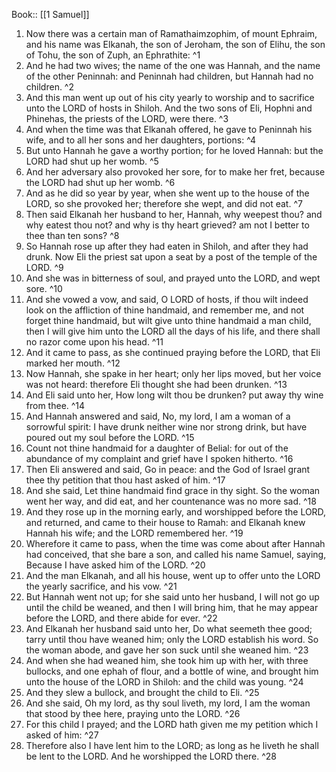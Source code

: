 Book:: [[1 Samuel]]
 1. Now there was a certain man of Ramathaimzophim, of mount Ephraim, and his name was Elkanah, the son of Jeroham, the son of Elihu, the son of Tohu, the son of Zuph, an Ephrathite: ^1
 2. And he had two wives; the name of the one was Hannah, and the name of the other Peninnah: and Peninnah had children, but Hannah had no children. ^2
 3. And this man went up out of his city yearly to worship and to sacrifice unto the LORD of hosts in Shiloh. And the two sons of Eli, Hophni and Phinehas, the priests of the LORD, were there. ^3
 4. And when the time was that Elkanah offered, he gave to Peninnah his wife, and to all her sons and her daughters, portions: ^4
 5. But unto Hannah he gave a worthy portion; for he loved Hannah: but the LORD had shut up her womb. ^5
 6. And her adversary also provoked her sore, for to make her fret, because the LORD had shut up her womb. ^6
 7. And as he did so year by year, when she went up to the house of the LORD, so she provoked her; therefore she wept, and did not eat. ^7
 8. Then said Elkanah her husband to her, Hannah, why weepest thou? and why eatest thou not? and why is thy heart grieved? am not I better to thee than ten sons? ^8
 9. So Hannah rose up after they had eaten in Shiloh, and after they had drunk. Now Eli the priest sat upon a seat by a post of the temple of the LORD. ^9
 10. And she was in bitterness of soul, and prayed unto the LORD, and wept sore. ^10
 11. And she vowed a vow, and said, O LORD of hosts, if thou wilt indeed look on the affliction of thine handmaid, and remember me, and not forget thine handmaid, but wilt give unto thine handmaid a man child, then I will give him unto the LORD all the days of his life, and there shall no razor come upon his head. ^11
 12. And it came to pass, as she continued praying before the LORD, that Eli marked her mouth. ^12
 13. Now Hannah, she spake in her heart; only her lips moved, but her voice was not heard: therefore Eli thought she had been drunken. ^13
 14. And Eli said unto her, How long wilt thou be drunken? put away thy wine from thee. ^14
 15. And Hannah answered and said, No, my lord, I am a woman of a sorrowful spirit: I have drunk neither wine nor strong drink, but have poured out my soul before the LORD. ^15
 16. Count not thine handmaid for a daughter of Belial: for out of the abundance of my complaint and grief have I spoken hitherto. ^16
 17. Then Eli answered and said, Go in peace: and the God of Israel grant thee thy petition that thou hast asked of him. ^17
 18. And she said, Let thine handmaid find grace in thy sight. So the woman went her way, and did eat, and her countenance was no more sad. ^18
 19. And they rose up in the morning early, and worshipped before the LORD, and returned, and came to their house to Ramah: and Elkanah knew Hannah his wife; and the LORD remembered her. ^19
 20. Wherefore it came to pass, when the time was come about after Hannah had conceived, that she bare a son, and called his name Samuel, saying, Because I have asked him of the LORD. ^20
 21. And the man Elkanah, and all his house, went up to offer unto the LORD the yearly sacrifice, and his vow. ^21
 22. But Hannah went not up; for she said unto her husband, I will not go up until the child be weaned, and then I will bring him, that he may appear before the LORD, and there abide for ever. ^22
 23. And Elkanah her husband said unto her, Do what seemeth thee good; tarry until thou have weaned him; only the LORD establish his word. So the woman abode, and gave her son suck until she weaned him. ^23
 24. And when she had weaned him, she took him up with her, with three bullocks, and one ephah of flour, and a bottle of wine, and brought him unto the house of the LORD in Shiloh: and the child was young. ^24
 25. And they slew a bullock, and brought the child to Eli. ^25
 26. And she said, Oh my lord, as thy soul liveth, my lord, I am the woman that stood by thee here, praying unto the LORD. ^26
 27. For this child I prayed; and the LORD hath given me my petition which I asked of him: ^27
 28. Therefore also I have lent him to the LORD; as long as he liveth he shall be lent to the LORD. And he worshipped the LORD there. ^28
